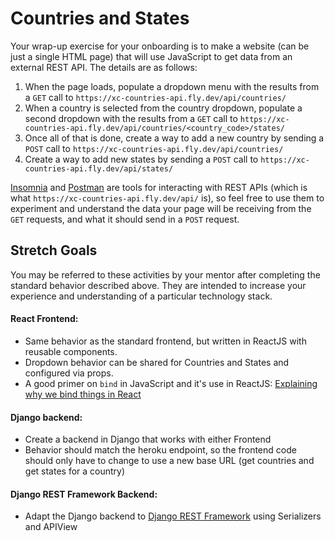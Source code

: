# Countries and States

Your wrap-up exercise for your onboarding is to make a website (can be just a single HTML page) that will use JavaScript to get data from an external REST API.  The details are as follows:

1. When the page loads, populate a dropdown menu with the results from a `GET` call to `https://xc-countries-api.fly.dev/api/countries/`
2. When a country is selected from the country dropdown, populate a second dropdown with the results from a `GET` call to `https://xc-countries-api.fly.dev/api/countries/<country_code>/states/`
3. Once all of that is done, create a way to add a new country by sending a `POST` call to `https://xc-countries-api.fly.dev/api/countries/`
5. Create a way to add new states by sending a `POST` call to `https://xc-countries-api.fly.dev/api/states/`

[Insomnia](https://insomnia.rest) and [Postman](https://www.postman.com) are tools for interacting with REST APIs (which is what `https://xc-countries-api.fly.dev/api/` is), so feel free to use them to experiment and understand the data your page will be receiving from the `GET` requests, and what it should send in a `POST` request.


## Stretch Goals
You may be referred to these activities by your mentor after completing the standard behavior described above. They are intended to increase your experience and understanding of a particular technology stack.


#### React Frontend:
 - Same behavior as the standard frontend, but written in ReactJS with reusable components. 
 - Dropdown behavior can be shared for Countries and States and configured via props.
 - A good primer on `bind` in JavaScript and it's use in ReactJS: [Explaining why we bind things in React](https://gist.github.com/fongandrew/f28245920a41788e084d77877e65f22f)

#### Django backend:
 - Create a backend in Django that works with either Frontend
 - Behavior should match the heroku endpoint, so the frontend code should only have to change to use a new base URL (get countries and get states for a country)


#### Django REST Framework Backend:
 - Adapt the Django backend to [Django REST Framework](https://www.django-rest-framework.org/) using Serializers and APIView